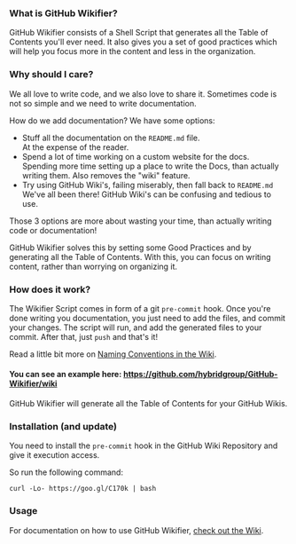 ### What is GitHub Wikifier?

GitHub Wikifier consists of a Shell Script that generates all the Table of Contents
you'll ever need. It also gives you a set of good practices which will help you
focus more in the content and less in the organization.

### Why should I care?

We all love to write code, and we also love to share it. Sometimes code is not so simple
and we need to write documentation.

How do we add documentation?  We have some options:

* Stuff all the documentation on the `README.md` file.<br>At the expense of the reader.
* Spend a lot of time working on a custom website for the docs.<br>Spending more time setting up a place to write the Docs, than actually writing them. Also removes the "wiki" feature.
* Try using GitHub Wiki's, failing miserably, then fall back to `README.md`<br>We've all been there! GitHub Wiki's can be confusing and tedious to use.

Those 3 options are more about wasting your time, than actually writing code or documentation!

GitHub Wikifier solves this by setting some Good Practices and by generating all the Table of Contents.
With this, you can focus on writing content, rather than worrying on organizing it.

### How does it work?

The Wikifier Script comes in form of a git `pre-commit` hook. Once you're done writing you documentation,
you just need to add the files, and commit your changes. The script will run, and add the generated files
to your commit. After that, just `push` and that's it!

Read a little bit more on [Naming Conventions in the Wiki](https://github.com/hybridgroup/GitHub-Wikifier/wiki
).

#### You can see an example here: https://github.com/hybridgroup/GitHub-Wikifier/wiki

GitHub Wikifier will generate all the Table of Contents for your GitHub Wikis.

### Installation (and update)

You need to install the `pre-commit` hook in the GitHub Wiki Repository and give it execution access.

So run the following command:

    curl -Lo- https://goo.gl/C170k | bash

### Usage

For documentation on how to use GitHub Wikifier, [check out the Wiki](https://github.com/hybridgroup/GitHub-Wikifier/wiki
).
